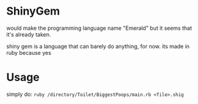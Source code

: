 # ShinyGem
would make the programming language name "Emerald" but it seems that it's already taken.

shiny gem is a language that can barely do anything, for now.
its made in ruby because yes

# Usage
simply do:
` ruby /directory/Toilet/BiggestPoops/main.rb <file>.shig
`
